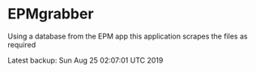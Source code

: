 # EPMgrabber
Using a database from the EPM app this application scrapes the files as required


Latest backup: Sun Aug 25 02:07:01 UTC 2019
